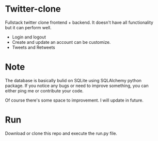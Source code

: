 # Twitter-clone
Fullstack twitter clone frontend + backend. It doesn't have all functionality but it can perform well.
* Login and logout 
* Create and update an account can be customize.
* Tweets and Retweets

# Note
The database is basically bulid on SQLite using SQLAlchemy python package.
If you notice any bugs or need to improve something, you can either ping me or contribute your code.

Of course there's some space to improvement. I will update in future.

# Run
Download or clone this repo and execute the run.py file.


